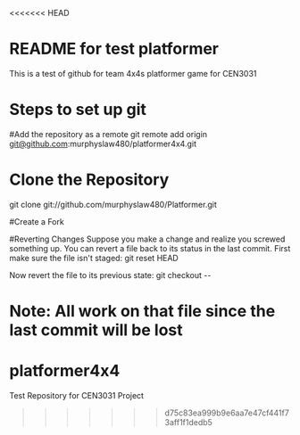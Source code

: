 <<<<<<< HEAD
# README for test platformer
This is a test of github for team 4x4s platformer game for CEN3031

# Steps to set up git

#Add the repository as a remote
git remote add origin git@github.com:murphyslaw480/platformer4x4.git

# Clone the Repository
git clone git://github.com/murphyslaw480/Platformer.git

#Create a Fork

#Reverting Changes
Suppose you make a change and realize you screwed something up.
You can revert a file back to its status in the last commit.
First make sure the file isn't staged:
git reset HEAD <filename>

Now revert the file to its previous state:
git checkout -- <filename>

Note: All work on that file since the last commit will be lost
=======
platformer4x4
=============

Test Repository for CEN3031 Project
>>>>>>> d75c83ea999b9e6aa7e47cf441f73aff1f1dedb5
